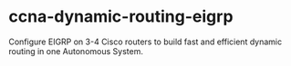 # ccna-dynamic-routing-eigrp
Configure EIGRP on 3-4 Cisco routers to build fast and efficient dynamic routing in one Autonomous System.
